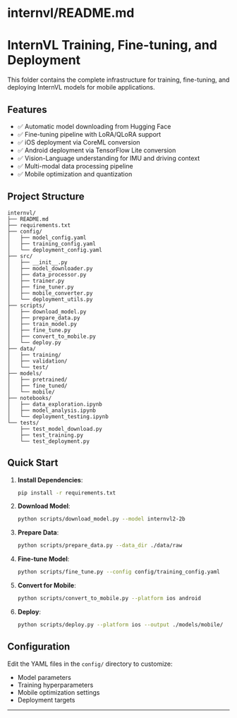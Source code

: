 # internvl/README.md

# InternVL Training, Fine-tuning, and Deployment

This folder contains the complete infrastructure for training, fine-tuning, and deploying InternVL models for mobile applications.

## Features

- ✅ Automatic model downloading from Hugging Face
- ✅ Fine-tuning pipeline with LoRA/QLoRA support
- ✅ iOS deployment via CoreML conversion
- ✅ Android deployment via TensorFlow Lite conversion
- ✅ Vision-Language understanding for IMU and driving context
- ✅ Multi-modal data processing pipeline
- ✅ Mobile optimization and quantization

## Project Structure

```
internvl/
├── README.md
├── requirements.txt
├── config/
│   ├── model_config.yaml
│   ├── training_config.yaml
│   └── deployment_config.yaml
├── src/
│   ├── __init__.py
│   ├── model_downloader.py
│   ├── data_processor.py
│   ├── trainer.py
│   ├── fine_tuner.py
│   ├── mobile_converter.py
│   └── deployment_utils.py
├── scripts/
│   ├── download_model.py
│   ├── prepare_data.py
│   ├── train_model.py
│   ├── fine_tune.py
│   ├── convert_to_mobile.py
│   └── deploy.py
├── data/
│   ├── training/
│   ├── validation/
│   └── test/
├── models/
│   ├── pretrained/
│   ├── fine_tuned/
│   └── mobile/
├── notebooks/
│   ├── data_exploration.ipynb
│   ├── model_analysis.ipynb
│   └── deployment_testing.ipynb
└── tests/
    ├── test_model_download.py
    ├── test_training.py
    └── test_deployment.py
```

## Quick Start

1. **Install Dependencies**:
   ```bash
   pip install -r requirements.txt
   ```

2. **Download Model**:
   ```bash
   python scripts/download_model.py --model internvl2-2b
   ```

3. **Prepare Data**:
   ```bash
   python scripts/prepare_data.py --data_dir ./data/raw
   ```

4. **Fine-tune Model**:
   ```bash
   python scripts/fine_tune.py --config config/training_config.yaml
   ```

5. **Convert for Mobile**:
   ```bash
   python scripts/convert_to_mobile.py --platform ios android
   ```

6. **Deploy**:
   ```bash
   python scripts/deploy.py --platform ios --output ./models/mobile/
   ```

## Configuration

Edit the YAML files in the `config/` directory to customize:
- Model parameters
- Training hyperparameters
- Mobile optimization settings
- Deployment targets

---

